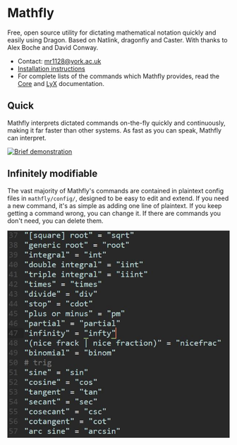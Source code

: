 # Mathfly
Free, open source utility for dictating mathematical notation quickly and easily using Dragon. Based on Natlink, dragonfly and Caster. With thanks to Alex Boche and David Conway.

* Contact: mr1128@york.ac.uk
* [Installation instructions](mathfly/docs/installation.md)
* For complete lists of the commands which Mathfly provides, read the [Core](mathfly/docs/Core.pdf) and [LyX](mathfly/docs/LyX.pdf) documentation.

## Quick
Mathfly interprets dictated commands on-the-fly quickly and continuously, making it far faster than other systems. As fast as you can speak, Mathfly can interpret.

[![Brief demonstration](http://img.youtube.com/vi/7eZ6fMztvwA/0.jpg)](https://www.youtube.com/watch?v=7eZ6fMztvwA)

## Infinitely modifiable
The vast majority of Mathfly's commands are contained in plaintext config files in `mathfly/config/`, designed to be easy to edit and extend. If you need a new command, it's as simple as adding one line of plaintext. If you keep getting a command wrong, you can change it. If there are commands you don't need, you can delete them.

![Modification](mathfly/docs/modification.jpg)